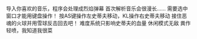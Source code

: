 导入你喜欢的音乐，程序会处理成烈焰弹幕
首次解析音乐会很漫长......
需要选中窗口才能用键盘操作！
按AS键操作左史蒂夫移动，KL操作右史蒂夫移动
接住恶魂的火球并用雪球反击回去吧！
难度系统只影响史蒂夫的血量
休闲模式无敌
粪作轻喷，我知道我很菜
